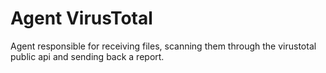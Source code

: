 # Agent VirusTotal

Agent responsible for receiving files, scanning them through the virustotal public api and sending back a report.